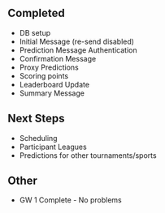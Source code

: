## Completed

- DB setup
- Initial Message (re-send disabled)
- Prediction Message Authentication
- Confirmation Message
- Proxy Predictions
- Scoring points
- Leaderboard Update
- Summary Message

## Next Steps

- Scheduling
- Participant Leagues
- Predictions for other tournaments/sports

## Other

- GW 1 Complete - No problems
